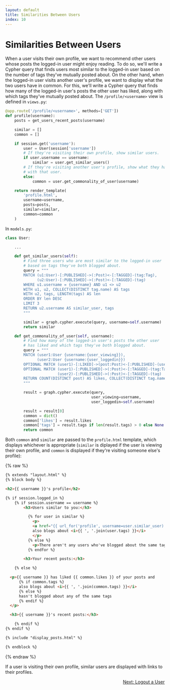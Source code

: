 ```yaml
---
layout: default
title: Similarities Between Users
index: 10
---
```


# Similarities Between Users

When a user visits their own profile, we want to recommend other users whose posts the logged-in user might enjoy reading. To do so, we'll write a Cypher query that finds users most similar to the logged-in user based on the number of tags they've mutually posted about. On the other hand, when the logged-in user visits another user's profile, we want to display what the two users have in common. For this, we'll write a Cypher query that finds how many of the logged-in user's posts the other user has liked, along with which tags they've mutually posted about. The `/profile/<username>` view is defined in `views.py`:

```python
@app.route('/profile/<username>', methods=['GET'])
def profile(username):
    posts = get_users_recent_posts(username)

    similar = []
    common = []

    if session.get('username'):
        user = User(session['username'])
        # If they're visiting their own profile, show similar users.
        if user.username == username:
            similar = user.get_similar_users()
        # If they're visiting another user's profile, show what they have in common
        # with that user.
        else:
            common = user.get_commonality_of_user(username)

    return render_template(
        'profile.html',
        username=username,
        posts=posts,
        similar=similar,
        common=common
    )
```

In `models.py`:

```python
class User:

	...

    def get_similar_users(self):
        # Find three users who are most similar to the logged-in user
        # based on tags they've both blogged about.
        query = """
        MATCH (u1:User)-[:PUBLISHED]->(:Post)<-[:TAGGED]-(tag:Tag),
              (u2:User)-[:PUBLISHED]->(:Post)<-[:TAGGED]-(tag)
        WHERE u1.username = {username} AND u1 <> u2
        WITH u1, u2, COLLECT(DISTINCT tag.name) AS tags
        WITH u2, tags, LENGTH(tags) AS len
        ORDER BY len DESC
        LIMIT 3
        RETURN u2.username AS similar_user, tags
        """

        similar = graph.cypher.execute(query, username=self.username)
        return similar

    def get_commonality_of_user(self, username):
        # Find how many of the logged-in user's posts the other user
        # has liked and which tags they've both blogged about.
        query = """
        MATCH (user1:User {username:{user_viewing}}),
              (user2:User {username:{user_loggedin}})
        OPTIONAL MATCH (user1)-[:LIKED]->(post:Post)<-[:PUBLISHED]-(user2)
        OPTIONAL MATCH (user1)-[:PUBLISHED]->(:Post)<-[:TAGGED]-(tag:Tag),
                       (user2)-[:PUBLISHED]->(:Post)<-[:TAGGED]-(tag)
        RETURN COUNT(DISTINCT post) AS likes, COLLECT(DISTINCT tag.name) AS tags
        """

        result = graph.cypher.execute(query,
                                      user_viewing=username,
                                      user_loggedin=self.username)

        result = result[0]
        common = dict()
        common['likes'] = result.likes
        common['tags'] = result.tags if len(result.tags) > 0 else None
        return common
```

Both `common` and `similar` are passed to the `profile.html` template, which displays whichever is appropriate (`similar` is diplayed if the user is viewing their own profile, and `common` is displayed if they're visiting someone else's profile):

{% raw %}
```html
{% extends "layout.html" %}
{% block body %}

<h2>{{ username }}'s profile</h2>

{% if session.logged_in %}
    {% if session.username == username %}
        <h3>Users similar to you:</h3>

          {% for user in similar %}
            <p>
            <a href="{{ url_for('profile', username=user.similar_user) }}">{{ user.similar_user }}</a>
            also blogs about <i>{{ ', '.join(user.tags) }}</i>
            </p>
          {% else %}
            <p>There aren't any users who've blogged about the same tags as you!</p>
          {% endfor %}

        <h3>Your recent posts:</h3>

    {% else %}

  <p>{{ username }} has liked {{ common.likes }} of your posts and
      {% if common.tags %}
      also blogs about <i>{{ ', '.join(common.tags) }}</i>
      {% else %}
      hasn't blogged about any of the same tags
      {% endif %}
  </p>

  <h3>{{ username }}'s recent posts:</h3>

    {% endif %}
{% endif %}

{% include "display_posts.html" %}

{% endblock %}
```
{% endraw %}

If a user is visiting their own profile, similar users are displayed with links to their profiles.

<p align="right"><a href="{{ site.baseurl }}/pages/logout-a-user.html">Next: Logout a User</a></p>
